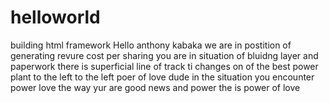 # helloworld
building html framework
Hello anthony kabaka
we are in postition of generating revure cost per sharing
you are in situation of bluidng 
layer and paperwork
there is superficial 
line of track ti changes 
on of the best power plant
to the left to the left
poer of love dude
in the situation 
you encounter power
love the way yur are
good news and power
the is power of love
